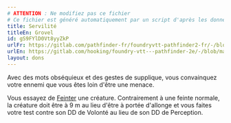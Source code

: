 ```yaml
---
# ATTENTION : Ne modifiez pas ce fichier
# Ce fichier est généré automatiquement par un script d'après les données du module Foundry VTT officiel et de sa traduction
title: Servilité
titleEn: Grovel
id: gS9FYlD0Vt8yyZkP
urlFr: https://gitlab.com/pathfinder-fr/foundryvtt-pathfinder2-fr/-/blob/master/data/feats/gS9FYlD0Vt8yyZkP.htm
urlEn: https://gitlab.com/hooking/foundry-vtt---pathfinder-2e/-/blob/master/packs/data/feats.db/grovel.json
layout: dons
---
```

Avec des mots obséquieux et des gestes de supplique, vous convainquez votre ennemi que vous êtes loin d'être une menace.

Vous essayez de [Feinter](../actions/feinter.md) une créature. Contrairement à une feinte normale, la créature doit être à 9 m au lieu d'être à portée d'allonge et vous faites votre test contre son DD de Volonté au lieu de son DD de Perception.
